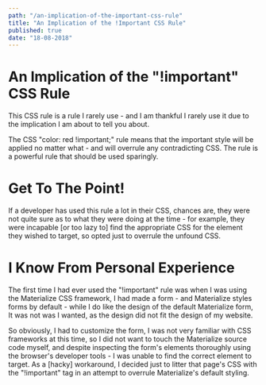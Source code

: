 ```yaml
--- 
path: "/an-implication-of-the-important-css-rule"
title: "An Implication of the !Important CSS Rule" 
published: true
date: "18-08-2018" 
--- 
```


# An Implication of the "!important" CSS Rule 
This CSS rule is a rule I rarely use - and I am thankful I rarely use it due to the implication I am about to tell you about. 
<!-- more --> 
The CSS "color: red !important;" rule means that the important style will be applied no matter what - and will overrule any contradicting CSS. The rule is a powerful rule that should be used sparingly. 

# Get To The Point! 
If a developer has used this rule a lot in their CSS, chances are, they were not quite sure as to what they were doing at the time - for example, they were incapable [or too lazy to] find the appropriate CSS for the element they wished to target, so opted just to overrule the unfound CSS. 

# I Know From Personal Experience 
The first time I had ever used the "!important" rule was when I was using the Materialize CSS framework, I had made a form - and Materialize styles forms by default - while I do like the design of the default Materialize form,  It was not was I wanted, as the design did not fit the design of my website. 

So obviously, I had to customize the form, I was not very familiar with CSS frameworks at this time, so I did not want to touch the Materialize source code myself, and despite inspecting the form's elements thoroughly using the browser's developer tools - I was unable to find the correct element to target. As a [hacky] workaround, I decided just to litter that page's CSS with the "!important" tag in an attempt to overrule Materialize's default styling. 
